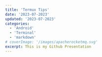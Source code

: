 ```yaml
---
title: 'Termux Tips'
date: '2023-07-2023'
updated: '2023-07-2023'
categories:
  - 'Android'
  - 'Terminal'
  - 'markdown'
# coverImage: '/images/apacherocketmq.svg'
excerpt: This is my Github Presentation
---
```


